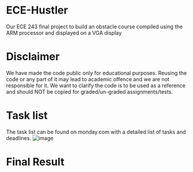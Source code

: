 # ECE-Hustler
Our ECE 243 final project to build an obstacle course compiled using the ARM processor and displayed on a VGA display

# Disclaimer
We have made the code public only for educational purposes. Reusing the code or any part of it may lead to academic offence and we are not responsible for it. We want to clarify the code is to be used as a reference and should NOT be copied for graded/un-graded assignments/tests.

# Task list
The task list can be found on monday.com with a detailed list of tasks and deadlines.
![image](https://user-images.githubusercontent.com/60848863/117519164-93744280-af70-11eb-8cc4-6c0bea0181b3.png)

# Final Result
